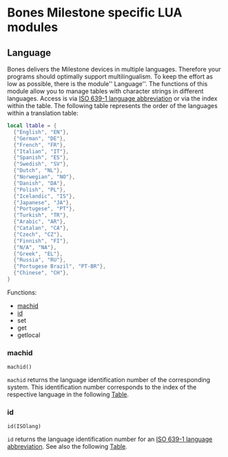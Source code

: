 # Bones Milestone specific LUA modules

## Language
<a name="Language"></a>

Bones delivers the Milestone devices in multiple languages. Therefore your programs should optimally support multilingualism. To keep the effort as low as possible, there is the module'' Language''. The functions of this module allow you to manage tables with character strings in different languages. Access is via [ISO 639-1 language abbreviation](https://en.wikipedia.org/wiki/List_of_ISO_639-1_codes) or via the index within the table. The following table represents the order of the languages within a translation table: 

```lua
local ltable = {
  {"English", "EN"},
  {"German", "DE"},
  {"French", "FR"},
  {"Italian", "IT"},
  {"Spanish", "ES"},
  {"Swedish", "SV"},
  {"Dutch", "NL"},
  {"Norwegian", "NO"},
  {"Danish", "DA"},
  {"Polish", "PL"},
  {"Icelandic", "IS"},
  {"Japanese", "JA"},
  {"Portugese", "PT"},
  {"Turkish", "TR"},
  {"Arabic", "AR"},
  {"Catalan", "CA"},
  {"Czech", "CZ"},
  {"Finnish", "FI"},
  {"N/A", "NA"},
  {"Greek", "EL"},
  {"Russia", "RU"},
  {"Portugese Brazil", "PT-BR"},
  {"Chinese", "CH"},
}
```

Functions:

*  [machid](#machid)
*  [id](#id)
*  set
*  get
*  getlocal

### machid
<a name="machid"></a>

    machid()

`machid` returns the language identification number of the corresponding system. This identification number corresponds to the index of the respective language in the following [Table](#Language).

###  id
<a name="id"></a>

    id(ISOlang)

`id` returns the language identification number for an [ISO 639-1 language abbreviation](https://en.wikipedia.org/wiki/List_of_ISO_639-1_codes). See also the following [Table](#Language).

